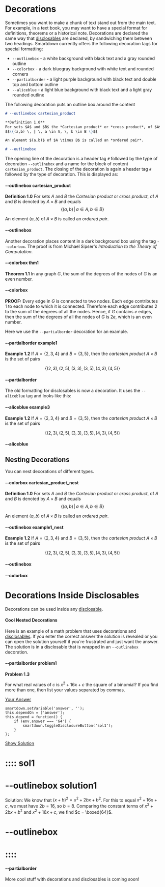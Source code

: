 

# Decorations

Sometimes you want to make a chunk of text stand out from the main text.  For example, in a text book, you may want to have a special format for definitions, theorems or a historical note.  Decorations are declared the same way that [disclosables](:@Disclosables) are declared, by sandwiching them between two headings.  Smartdown currently offers the following decoration tags for special formatting:

- `--outlinebox` - a white background with black text and a gray rounded outline
- `--colorbox` - a dark bluegray background with white text and rounded corners
- `--partialborder` - a light purple background with black text and double top and bottom outline
- `--aliceblue` - a light blue background with black text and a light gray rounded outline


The following decoration puts an outline box around the content

```markdown
# --outlinebox cartesian_product

**Definition 1.0** 
For sets $A$ and $B$ the *Cartesian product* or *cross product*, of $A$ and $B$ is denoted by $A \times B$ and equals
$$\{(a,b) \, | \, a \in A, \, b \in B \}$$

An element $(a,b)$ of $A \times B$ is called an *ordered pair*.

# --outlinebox
```


The opening line of the decoration is a header tag `#` followed by the type of decoration `--outlinebox` and a name for the block of content `cartesian_product`.  The closing of the decoration is again a header tag `#` followed by the type of decoration.
This is displayed as:



#### --outlinebox cartesian_product

**Definition 1.0** 
For sets $A$ and $B$ the *Cartesian product* or *cross product*, of $A$ and $B$ is denoted by $A \times B$ and equals
$$\{(a,b) \, | \, a \in A, \, b \in B \}$$

An element $(a,b)$ of $A \times B$ is called an *ordered pair*.

#### --outlinebox



Another decoration places content in a dark background box using the tag `--colorbox`. The proof is from Michael Sipser's *Introduction to the Theory of Computation*.

#### --colorbox thm1

**Theorem 1.1** 
In any graph $G$, the sum of the degrees of the nodes of $G$ is an even number.
#### --colorbox

**PROOF:** Every edge in $G$ is connected to two nodes.  Each edge contributes $1$ to each node to which it is connected.  Therefore each edge contributes $2$ to the sum of the degrees of all the nodes.  Hence, if $G$ contains $e$ edges, then the sum of the degrees of all the nodes of $G$ is $2e$, which is an even number.



Here we use the `--partialborder` decoration for an example.

#### --partialborder example1

**Example 1.2** 
If $A = \{2,3,4\}$ and $B = \{3,5\}$, then the *cartesian product* $A \times B$ is the set of pairs

$$\{(2,3),(2,5),(3,3),(3,5),(4,3),(4,5)\}$$

#### --partialborder




The old formatting for disclosables is now a decoration.  It uses the `--aliceblue` tag and looks like this:

#### --aliceblue example3

**Example 1.2** 
If $A = \{2,3,4\}$ and $B = \{3,5\}$, then the *cartesian product* $A \times B$ is the set of pairs

$$\{(2,3),(2,5),(3,3),(3,5),(4,3),(4,5)\}$$

#### --aliceblue



## Nesting Decorations

You can nest decorations of different types.  

#### --colorbox cartesian_product_nest

**Definition 1.0** 
For sets $A$ and $B$ the *Cartesian product* or *cross product*, of $A$ and $B$ is denoted by $A \times B$ and equals
$$\{(a,b) \, | \, a \in A, \, b \in B \}$$

An element $(a,b)$ of $A \times B$ is called an *ordered pair*.
#### --outlinebox example1_nest

**Example 1.2** 
If $A = \{2,3,4\}$ and $B = \{3,5\}$, then the *cartesian product* $A \times B$ is the set of pairs

$$\{(2,3),(2,5),(3,3),(3,5),(4,3),(4,5)\}$$

#### --outlinebox
#### --colorbox



# Decorations Inside Disclosables

Decorations can be used inside any [disclosable](:@Disclosables).  


#### Cool Nested Decorations

Here is an example of a math problem that uses decorations and [disclosables](:@Disclosables).  If you enter the correct answer the solution is revealed or you can open the solution yourself if you're frustrated and just want the answer.  The solution is in a disclosable that is wrapped in an `--outlinebox` decoration.


#### --partialborder problem1

**Problem 1.3** 

For what real values of $c$ is $x^2 + 16x + c$ the square of a binomial? If you find more than one, then list your values separated by commas.

[Your Answer](:?answer) 

```javascript/autoplay
smartdown.setVariable('answer', '');
this.dependOn = ['answer'];
this.depend = function() {
	if (env.answer === '64') {
		smartdown.toggleDisclosureButton('sol1');	
	}	
};
```

[Show Solution](::sol1)

# :::: sol1

# --outlinebox solution1
Solution:
We know that $(x+b)^2 = x^2 + 2bx + b^2$. For this to equal $x^2 + 16x + c$, we must have $2b=16$, so $b=8$.
Comparing the constant terms of $x^2 + 2bx + b^2$ and $x^2 + 16x + c$, we find $c = \boxed{64}$.
# --outlinebox

# ::::

#### --partialborder

More cool stuff with decorations and disclosables is coming soon!